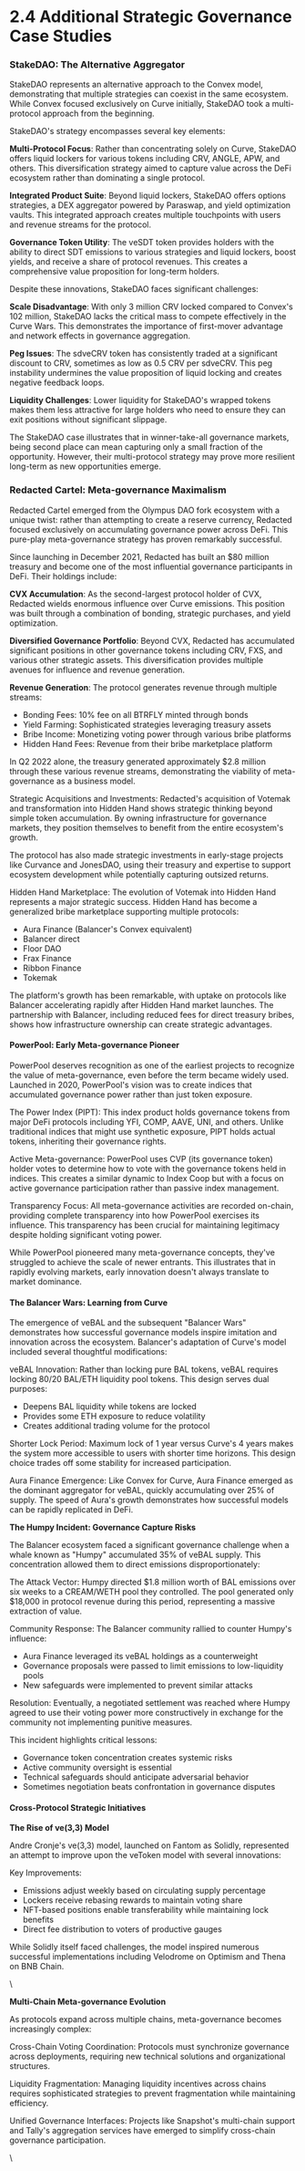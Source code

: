 # 2.4 Additional Strategic Governance Case Studies

### StakeDAO: The Alternative Aggregator

StakeDAO represents an alternative approach to the Convex model, demonstrating that multiple strategies can coexist in the same ecosystem. While Convex focused exclusively on Curve initially, StakeDAO took a multi-protocol approach from the beginning.

StakeDAO's strategy encompasses several key elements:

**Multi-Protocol Focus**: Rather than concentrating solely on Curve, StakeDAO offers liquid lockers for various tokens including CRV, ANGLE, APW, and others. This diversification strategy aimed to capture value across the DeFi ecosystem rather than dominating a single protocol.

**Integrated Product Suite**: Beyond liquid lockers, StakeDAO offers options strategies, a DEX aggregator powered by Paraswap, and yield optimization vaults. This integrated approach creates multiple touchpoints with users and revenue streams for the protocol.

**Governance Token Utility**: The veSDT token provides holders with the ability to direct SDT emissions to various strategies and liquid lockers, boost yields, and receive a share of protocol revenues. This creates a comprehensive value proposition for long-term holders.

Despite these innovations, StakeDAO faces significant challenges:

**Scale Disadvantage**: With only 3 million CRV locked compared to Convex's 102 million, StakeDAO lacks the critical mass to compete effectively in the Curve Wars. This demonstrates the importance of first-mover advantage and network effects in governance aggregation.

**Peg Issues**: The sdveCRV token has consistently traded at a significant discount to CRV, sometimes as low as 0.5 CRV per sdveCRV. This peg instability undermines the value proposition of liquid locking and creates negative feedback loops.

**Liquidity Challenges**: Lower liquidity for StakeDAO's wrapped tokens makes them less attractive for large holders who need to ensure they can exit positions without significant slippage.

The StakeDAO case illustrates that in winner-take-all governance markets, being second place can mean capturing only a small fraction of the opportunity. However, their multi-protocol strategy may prove more resilient long-term as new opportunities emerge.

### Redacted Cartel: Meta-governance Maximalism

Redacted Cartel emerged from the Olympus DAO fork ecosystem with a unique twist: rather than attempting to create a reserve currency, Redacted focused exclusively on accumulating governance power across DeFi. This pure-play meta-governance strategy has proven remarkably successful.

Since launching in December 2021, Redacted has built an $80 million treasury and become one of the most influential governance participants in DeFi. Their holdings include:

**CVX Accumulation**: As the second-largest protocol holder of CVX, Redacted wields enormous influence over Curve emissions. This position was built through a combination of bonding, strategic purchases, and yield optimization.

**Diversified Governance Portfolio**: Beyond CVX, Redacted has accumulated significant positions in other governance tokens including CRV, FXS, and various other strategic assets. This diversification provides multiple avenues for influence and revenue generation.

**Revenue Generation**: The protocol generates revenue through multiple streams:

* Bonding Fees: 10% fee on all BTRFLY minted through bonds
* Yield Farming: Sophisticated strategies leveraging treasury assets
* Bribe Income: Monetizing voting power through various bribe platforms
* Hidden Hand Fees: Revenue from their bribe marketplace platform

In Q2 2022 alone, the treasury generated approximately $2.8 million through these various revenue streams, demonstrating the viability of meta-governance as a business model.

Strategic Acquisitions and Investments: Redacted's acquisition of Votemak and transformation into Hidden Hand shows strategic thinking beyond simple token accumulation. By owning infrastructure for governance markets, they position themselves to benefit from the entire ecosystem's growth.

The protocol has also made strategic investments in early-stage projects like Curvance and JonesDAO, using their treasury and expertise to support ecosystem development while potentially capturing outsized returns.

Hidden Hand Marketplace: The evolution of Votemak into Hidden Hand represents a major strategic success. Hidden Hand has become a generalized bribe marketplace supporting multiple protocols:

* Aura Finance (Balancer's Convex equivalent)
* Balancer direct
* Floor DAO
* Frax Finance
* Ribbon Finance
* Tokemak

The platform's growth has been remarkable, with uptake on protocols like Balancer accelerating rapidly after Hidden Hand market launches. The partnership with Balancer, including reduced fees for direct treasury bribes, shows how infrastructure ownership can create strategic advantages.

#### PowerPool: Early Meta-governance Pioneer

PowerPool deserves recognition as one of the earliest projects to recognize the value of meta-governance, even before the term became widely used. Launched in 2020, PowerPool's vision was to create indices that accumulated governance power rather than just token exposure.

The Power Index (PIPT): This index product holds governance tokens from major DeFi protocols including YFI, COMP, AAVE, UNI, and others. Unlike traditional indices that might use synthetic exposure, PIPT holds actual tokens, inheriting their governance rights.

Active Meta-governance: PowerPool uses CVP (its governance token) holder votes to determine how to vote with the governance tokens held in indices. This creates a similar dynamic to Index Coop but with a focus on active governance participation rather than passive index management.

Transparency Focus: All meta-governance activities are recorded on-chain, providing complete transparency into how PowerPool exercises its influence. This transparency has been crucial for maintaining legitimacy despite holding significant voting power.

While PowerPool pioneered many meta-governance concepts, they've struggled to achieve the scale of newer entrants. This illustrates that in rapidly evolving markets, early innovation doesn't always translate to market dominance.

#### The Balancer Wars: Learning from Curve

The emergence of veBAL and the subsequent "Balancer Wars" demonstrates how successful governance models inspire imitation and innovation across the ecosystem. Balancer's adaptation of Curve's model included several thoughtful modifications:

veBAL Innovation: Rather than locking pure BAL tokens, veBAL requires locking 80/20 BAL/ETH liquidity pool tokens. This design serves dual purposes:

* Deepens BAL liquidity while tokens are locked
* Provides some ETH exposure to reduce volatility
* Creates additional trading volume for the protocol

Shorter Lock Period: Maximum lock of 1 year versus Curve's 4 years makes the system more accessible to users with shorter time horizons. This design choice trades off some stability for increased participation.

Aura Finance Emergence: Like Convex for Curve, Aura Finance emerged as the dominant aggregator for veBAL, quickly accumulating over 25% of supply. The speed of Aura's growth demonstrates how successful models can be rapidly replicated in DeFi.

**The Humpy Incident: Governance Capture Risks**

The Balancer ecosystem faced a significant governance challenge when a whale known as "Humpy" accumulated 35% of veBAL supply. This concentration allowed them to direct emissions disproportionately:

The Attack Vector: Humpy directed $1.8 million worth of BAL emissions over six weeks to a CREAM/WETH pool they controlled. The pool generated only $18,000 in protocol revenue during this period, representing a massive extraction of value.

Community Response: The Balancer community rallied to counter Humpy's influence:

* Aura Finance leveraged its veBAL holdings as a counterweight
* Governance proposals were passed to limit emissions to low-liquidity pools
* New safeguards were implemented to prevent similar attacks

Resolution: Eventually, a negotiated settlement was reached where Humpy agreed to use their voting power more constructively in exchange for the community not implementing punitive measures.

This incident highlights critical lessons:

* Governance token concentration creates systemic risks
* Active community oversight is essential
* Technical safeguards should anticipate adversarial behavior
* Sometimes negotiation beats confrontation in governance disputes

#### Cross-Protocol Strategic Initiatives

**The Rise of ve(3,3) Model**

Andre Cronje's ve(3,3) model, launched on Fantom as Solidly, represented an attempt to improve upon the veToken model with several innovations:

Key Improvements:

* Emissions adjust weekly based on circulating supply percentage
* Lockers receive rebasing rewards to maintain voting share
* NFT-based positions enable transferability while maintaining lock benefits
* Direct fee distribution to voters of productive gauges

While Solidly itself faced challenges, the model inspired numerous successful implementations including Velodrome on Optimism and Thena on BNB Chain.

\


**Multi-Chain Meta-governance Evolution**

As protocols expand across multiple chains, meta-governance becomes increasingly complex:

Cross-Chain Voting Coordination: Protocols must synchronize governance across deployments, requiring new technical solutions and organizational structures.

Liquidity Fragmentation: Managing liquidity incentives across chains requires sophisticated strategies to prevent fragmentation while maintaining efficiency.

Unified Governance Interfaces: Projects like Snapshot's multi-chain support and Tally's aggregation services have emerged to simplify cross-chain governance participation.

\
